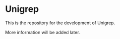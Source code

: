 Unigrep
=======

This is the repository for the development of Unigrep.

More information will be added later.

